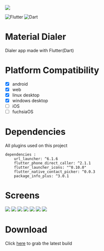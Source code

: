
<img src="screens/banner.png"> 

![Flutter](https://img.shields.io/badge/Flutter-%2302569B.svg?style=for-the-badge&logo=Flutter&logoColor=white)
![Dart](https://img.shields.io/badge/dart-%230175C2.svg?style=for-the-badge&logo=dart&logoColor=white)

 # Material Dialer
 Dialer app made with Flutter(Dart)

# Platform Compatibility

- [x] android
- [x] web
- [x] linux desktop
- [x] windows desktop
- [ ] iOS
- [ ] fuchsiaOS

# Dependencies
All plugins used on this project
```
dependencies :
    url_launcher: ^6.1.6
    flutter_phone_direct_caller: ^2.1.1
    flutter_launcher_icons: "^0.10.0"
    flutter_native_contact_picker: ^0.0.3
    package_info_plus: ^3.0.1

```

 # Screens
<img src="screens/screen_1.png"/>
<img src="screens/screen_2.png"/>
<img src="screens/screen_3.png"/>
<img src="screens/screen_4.png"/>
<img src="screens/screen_5.png"/>
<img src="screens/screen_6.png"/>
<img src="screens/screen_7.png"/>

 # Download
 Click <a href ="https://github.com/daviiid99/Material_Dialer/releases/download/latest/app-release.apk">here</a> to grab the latest build

